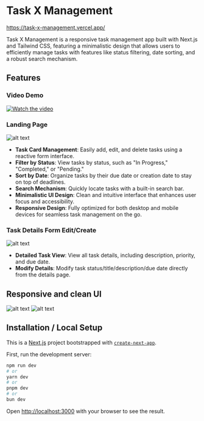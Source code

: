 # Task X Management

https://task-x-management.vercel.app/

Task X Management is a responsive task management app built with Next.js and Tailwind CSS, featuring a minimalistic design that allows users to efficiently manage tasks with features like status filtering, date sorting, and a robust search mechanism.



## Features

### Video Demo
[![Watch the video](https://res.cloudinary.com/devashish/image/upload/v1730048020/Github/task-x-management/yt-thumbnail_gny2lg.png )](https://www.youtube.com/watch?v=u2JWl0xbSRI) 


### Landing Page
![alt text](https://res.cloudinary.com/devashish/image/upload/v1730046751/Github/task-x-management/desktop-1_aieilr.png)

- **Task Card Management**: Easily add, edit, and delete tasks using a reactive form interface.
- **Filter by Status**: View tasks by status, such as "In Progress," "Completed," or "Pending."
- **Sort by Date**: Organize tasks by their due date or creation date to stay on top of deadlines.
- **Search Mechanism**: Quickly locate tasks with a built-in search bar.
- **Minimalistic UI Design**: Clean and intuitive interface that enhances user focus and accessibility.
- **Responsive Design**: Fully optimized for both desktop and mobile devices for seamless task management on the go.


### Task Details Form Edit/Create
![alt text](https://res.cloudinary.com/devashish/image/upload/v1730047279/Github/task-x-management/desktop-3_ynorvg.png)

- **Detailed Task View**: View all task details, including description, priority, and due date.
- **Modify Details**: Modify task status/title/description/due date directly from the details page.


## Responsive and clean UI
![alt text](https://res.cloudinary.com/devashish/image/upload/v1730046751/Github/task-x-management/mobile-1_m4zv1u.png)
![alt text](https://res.cloudinary.com/devashish/image/upload/v1730046751/Github/task-x-management/desktop-2_uk5e6x.png)


## Installation / Local Setup

This is a [Next.js](https://nextjs.org) project bootstrapped with [`create-next-app`](https://nextjs.org/docs/app/api-reference/cli/create-next-app).


First, run the development server:

```bash
npm run dev
# or
yarn dev
# or
pnpm dev
# or
bun dev
```

Open [http://localhost:3000](http://localhost:3000) with your browser to see the result.

